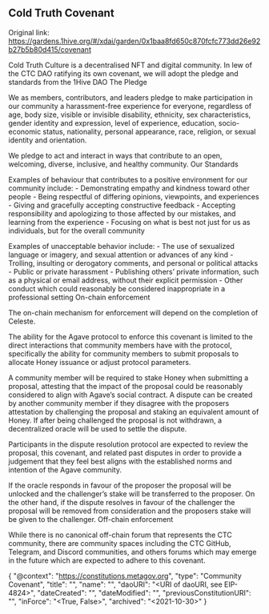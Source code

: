 ## Cold Truth Covenant
Original link: https://gardens.1hive.org/#/xdai/garden/0x1baa8fd650c870fcfc773dd26e92b27b5b80d415/covenant

Cold Truth Culture is a decentralised NFT and digital community. In lew of the CTC DAO ratifying its own covenant, we will adopt the pledge and standards from the 1Hive DAO
The Pledge

We as members, contributors, and leaders pledge to make participation in our community a harassment-free experience for everyone, regardless of age, body size, visible or invisible disability, ethnicity, sex characteristics, gender identity and expression, level of experience, education, socio-economic status, nationality, personal appearance, race, religion, or sexual identity and orientation.

We pledge to act and interact in ways that contribute to an open, welcoming, diverse, inclusive, and healthy community.
Our Standards

Examples of behaviour that contributes to a positive environment for our community include: - Demonstrating empathy and kindness toward other people - Being respectful of differing opinions, viewpoints, and experiences - Giving and gracefully accepting constructive feedback - Accepting responsibility and apologizing to those affected by our mistakes, and learning from the experience - Focusing on what is best not just for us as individuals, but for the overall community

Examples of unacceptable behavior include: - The use of sexualized language or imagery, and sexual attention or advances of any kind - Trolling, insulting or derogatory comments, and personal or political attacks - Public or private harassment - Publishing others’ private information, such as a physical or email address, without their explicit permission - Other conduct which could reasonably be considered inappropriate in a professional setting
On-chain enforcement

The on-chain mechanism for enforcement will depend on the completion of Celeste.

The ability for the Agave protocol to enforce this covenant is limited to the direct interactions that community members have with the protocol, specifically the ability for community members to submit proposals to allocate Honey issuance or adjust protocol parameters.

A community member will be required to stake Honey when submitting a proposal, attesting that the impact of the proposal could be reasonably considered to align with Agave’s social contract. A dispute can be created by another community member if they disagree with the proposers attestation by challenging the proposal and staking an equivalent amount of Honey. If after being challenged the proposal is not withdrawn, a decentralized oracle will be used to settle the dispute.

Participants in the dispute resolution protocol are expected to review the proposal, this covenant, and related past disputes in order to provide a judgement that they feel best aligns with the established norms and intention of the Agave community.

If the oracle responds in favour of the proposer the proposal will be unlocked and the challenger’s stake will be transferred to the proposer. On the other hand, if the dispute resolves in favour of the challenger the proposal will be removed from consideration and the proposers stake will be given to the challenger.
Off-chain enforcement

While there is no canonical off-chain forum that represents the CTC community, there are community spaces including the CTC GitHub, Telegram, and Discord communities, and others forums which may emerge in the future which are expected to adhere to this covenant.

{ 
  "@context": "https://constitutions.metagov.org",
  "type": "Community Covenant",
  "title": "<Community Covenant of Cold Truth>",
  "name": "<Cold Truth>",
  "daoURI": "<URI of daoURI, see EIP-4824>",
  "dateCreated": "<YYYY-MM-DD>",
  "dateModified": "<YYYY-MM-DD>",
  "previousConstitutionURI": "<URI>",
  "inForce": "<True, False>",
  "archived": "<2021-10-30>"
}
